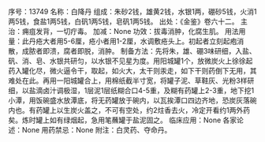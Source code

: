 序号：13749
名称：白降丹
组成：朱砂2钱，雄黄2钱，水银1两，硼砂5钱，火消1两5钱，食盐1两5钱，白矾1两5钱，皂矾1两5钱。
出处：《金鉴》卷六十二。
主治：痈疽发背，一切疔毒。
加减：None
功效：拔毒消肿，化腐生肌。
用法用量：此丹疮大者用5-6厘，疮小者用1-2厘，水调敷疮头上。初起者立刻起疱消散，成脓者即溃，腐者即脱，消肿。
制备方法：先将朱，雄、硼3味研细，入盐、矾、消、皂、水银共研匀，以水银不见星为度。用阳城罐1个，放微炭火上徐徐起药入罐化尽，微火逼令干，取起，如火大，太干则汞走，如下干则药倒下无用，其难处在此。再用一阳城罐合上，用棉纸截半寸宽，将罐子泥、草鞋灰、光粉3样研细，以盐滴卤汁调极湿，1层泥1层纸糊合口4-5重，及糊有药罐上2-3重，地下挖1小潭，用饭碗盛水放潭底，将无药罐放于碗内，以瓦挨潭口四边齐地，恐炭灰落碗内也。有药罐上以生炭火盖之，不可有空处，约2炷香去火，冷定开看约1两外药矣。炼时罐上如有绿烟起，急用笔蘸罐于盐泥固之。
临床应用：None
各家论述：None
用药禁忌：None
附注：白灵药、夺命丹。
